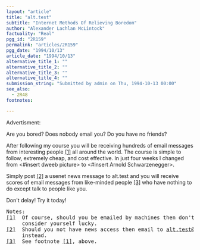 ```yaml
---
layout: "article"
title: "alt.test"
subtitle: "Internet Methods Of Relieving Boredom"
author: "Alexander Lachlan McLintock"
factuality: "Real"
pgg_id: "2R159"
permalink: "articles/2R159"
pgg_date: "1994/10/13"
article_date: "1994/10/13"
alternative_title_1: ""
alternative_title_2: ""
alternative_title_3: ""
alternative_title_4: ""
submission_string: "Submitted by admin on Thu, 1994-10-13 00:00"
see_also:
  - 2R48
footnotes: 

---
```

<div>
<p>Advertisment:</p>
<p>Are you bored? Does nobody email you? Do you have no friends?</p>
<p>After following my course you will be receiving hundreds of email messages from interesting people <a href="#footnote-body.1" name="footnote-link.1" class="footnote-link">[1]</a> all around the world. The course is simple to follow, extremely cheap, and cost effective. In just four weeks I changed from &lt;#insert dweeb picture&gt; to &lt;#insert Arnold Schwarzenegger&gt;.</p>
<p>Simply post <a href="#footnote-body.2" name="footnote-link.2" class="footnote-link">[2]</a> a usenet news message to alt.test and you will receive scores of email messages from like-minded people <a href="#footnote-body.3" name="footnote-link.3" class="footnote-link">[3]</a> who have nothing to do except talk to people like you.</p>
<p>Don't delay! Try it today!</p>
<pre>
Notes:
<a href="#footnote-body.1" name="footnote-link.1" class="footnote-link">[1]</a>  Of course, should you be emailed by machines then don't complain - just
     consider yourself lucky.
<a href="#footnote-body.2" name="footnote-link.2" class="footnote-link">[2]</a>  Should you not have news access then email to <a href="https://web.archive.org/web/20130117015651/mailto:alt.test@news.demon.co.uk">alt.test@news.demon.co.uk</a>
     instead.
<a href="#footnote-body.3" name="footnote-link.3" class="footnote-link">[3]</a>  See footnote <a href="#footnote-body.1" name="footnote-link.1" class="footnote-link">[1]</a>, above.
</pre>
</div>
